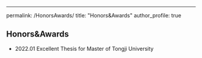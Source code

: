 ---
permalink: /HonorsAwards/
title: "Honors&Awards"
author_profile: true

## Honors&Awards

* 2022.01 Excellent Thesis for Master of Tongji University

